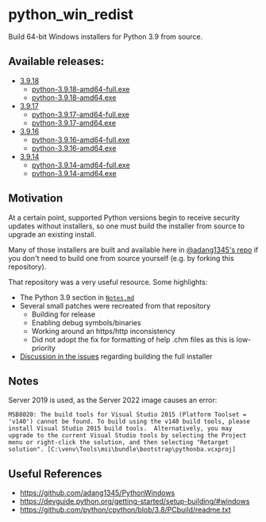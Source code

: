 # python_win_redist

Build 64-bit Windows installers for Python 3.9 from source.

## Available releases:

* [3.9.18](https://github.com/xenago/python_win_redist/releases/tag/UserBuild_2023.08.29_18-02)
  * [python-3.9.18-amd64-full.exe](https://github.com/xenago/python_win_redist/releases/download/UserBuild_2023.08.29_18-02/python-3.9.18-amd64-full.exe)
  * [python-3.9.18-amd64.exe](https://github.com/xenago/python_win_redist/releases/download/UserBuild_2023.08.29_18-02/python-3.9.18-amd64.exe)
* [3.9.17](https://github.com/xenago/python_win_redist/releases/tag/UserBuild_2023.06.07_18-50)
  * [python-3.9.17-amd64-full.exe](https://github.com/xenago/python_win_redist/releases/download/UserBuild_2023.06.07_18-50/python-3.9.17-amd64-full.exe)
  * [python-3.9.17-amd64.exe](https://github.com/xenago/python_win_redist/releases/download/UserBuild_2023.06.07_18-50/python-3.9.17-amd64.exe)
* [3.9.16](https://github.com/xenago/python_win_redist/releases/tag/UserBuild_2022.12.07_19-41)
  * [python-3.9.16-amd64-full.exe](https://github.com/xenago/python_win_redist/releases/download/UserBuild_2022.12.07_19-41/python-3.9.16-amd64-full.exe)
  * [python-3.9.16-amd64.exe](https://github.com/xenago/python_win_redist/releases/download/UserBuild_2022.12.07_19-41/python-3.9.16-amd64.exe)
* [3.9.14](https://github.com/xenago/python_win_redist/releases/tag/UserBuild_2022.09.28_05-04)
  * [python-3.9.14-amd64-full.exe](https://github.com/xenago/python_win_redist/releases/download/UserBuild_2022.09.28_05-04/python-3.9.14-amd64-full.exe)
  * [python-3.9.14-amd64.exe](https://github.com/xenago/python_win_redist/releases/download/UserBuild_2022.09.28_05-04/python-3.9.14-amd64.exe)

## Motivation

At a certain point, supported Python versions begin to receive security updates without installers, so one must build the installer from source to upgrade an existing install.

Many of those installers are built and available here in [@adang1345's repo](https://github.com/adang1345/PythonWindows) if you don't need to build one from source yourself (e.g. by forking this repository).

That repository was a very useful resource. Some highlights:

* The Python 3.9 section in [`Notes.md`](https://github.com/adang1345/PythonWindows/blob/master/Notes.md#python-39)
* Several small patches were recreated from that repository
  * Building for release
  * Enabling debug symbols/binaries
  * Working around an https/http inconsistency
  * Did not adopt the fix for formatting of help .chm files as this is low-priority
* [Discussion in the issues](https://github.com/adang1345/PythonWindows/issues/4#issuecomment-1004194012) regarding building the full installer

## Notes

Server 2019 is used, as the Server 2022 image causes an error:

`MSB8020: The build tools for Visual Studio 2015 (Platform Toolset = 'v140') cannot be found. To build using the v140 build tools, please install Visual Studio 2015 build tools.  Alternatively, you may upgrade to the current Visual Studio tools by selecting the Project menu or right-click the solution, and then selecting "Retarget solution". [C:\venv\Tools\msi\bundle\bootstrap\pythonba.vcxproj]`

## Useful References

* https://github.com/adang1345/PythonWindows
* https://devguide.python.org/getting-started/setup-building/#windows
* https://github.com/python/cpython/blob/3.8/PCbuild/readme.txt
